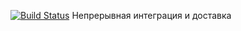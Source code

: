 [![Build Status](https://travis-ci.org/altair050/Lab1_RSOI.svg?branch=master)](https://travis-ci.org/altair050/Lab1_RSOI)
Непрерывная интеграция и доставка
